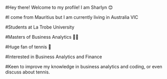 
#Hey there! Welcome to my profile! I am Sharlyn 😊

#I come from Mauritius but I am currently living in Australia VIC 

#Students at La Trobe University

#Masters of Business Analytics 👩‍🎓

#Huge fan of tennis 🎾

#Interested in Business Analytics and Finance

#Keen to improve my knowledge in business analytics and coding, or even discuss about tennis. 
